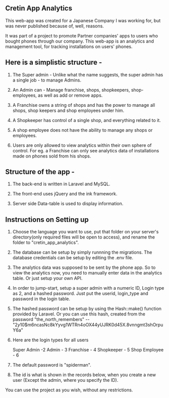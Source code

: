 Cretin App Analytics
-----------------------------

This web-app was created for a Japanese Company I was working for, but was never published because of, well, reasons.

It was part of a project to promote Partner companies' apps to users who bought phones through our company. This web-app is an analytics and management tool, for tracking installations on users' phones.

Here is a simplistic structure - 
------------------------------

1. The Super admin - Unlike what the name suggests, the super admin has a single job - to manage Admins.

2. An Admin can - Manage franchise, shops, shopkeepers, shop-employees, as well as add or remove apps.

3. A Franchise owns a string of shops and has the power to manage all shops, shop keepers and shop employees under him.

4. A Shopkeeper has control of a single shop, and everything related to it.

5. A shop employee does not have the ability to manage any shops or employees.

6. Users are only allowed to view analytics within their own sphere of control. For eg. a Franchise can only see analytics data of installations made on phones sold from his shops.

Structure of the app - 
------------------------------

1. The back-end is written in Laravel and MySQL.

2. The front-end uses jQuery and the ink framework.    

3. Server side Data-table is used to display information.

Instructions on Setting up
------------------------------

1. Choose the language you want to use, put that folder on your server's directory(only required files will be open to access), and rename the folder to "cretin_app_analytics".

2. The database can be setup by simply runnning the migrations. The database credentials can be setup by editing the .env file.

3. The analytics data was supposed to be sent by the phone app. So to view the analytics now, you need to manually enter data in the analytics table. Or just setup your own API.

4. In order to jump-start, setup a super admin with a numeric ID, Login type as 2, and a hashed password. Just put the userid, login_type and password in the login table.

5. The hashed password can be setup by using the Hash::make() function provided by Laravel. Or you can use this hash, created from the password "the_north_remembers" -- "$2y$10$m6ncasNc8kYyvg1WTRn4oOX44yUJRK0d45X.8vnngmt3shOrpuY6a"

6. Here are the login types for all users

    Super Admin -2
    Admin - 3
    Franchise - 4
    Shopkeeper - 5
    Shop Employee - 6

7. The default password is "spiderman".

8. The id is what is shown in the records below, when you create a new user (Except the admin, where you specify the ID).

You can use the project as you wish, without any restrictions.
